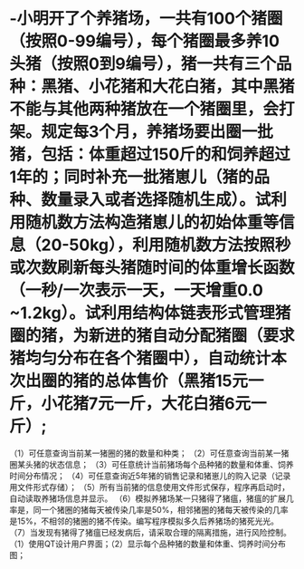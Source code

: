 # -小明开了个养猪场，一共有100个猪圈（按照0-99编号），每个猪圈最多养10头猪（按照0到9编号），猪一共有三个品种：黑猪、小花猪和大花白猪，其中黑猪不能与其他两种猪放在一个猪圈里，会打架。规定每3个月，养猪场要出圈一批猪，包括：体重超过150斤的和饲养超过1年的；同时补充一批猪崽儿（猪的品种、数量录入或者选择随机生成）。试利用随机数方法构造猪崽儿的初始体重等信息（20-50kg），利用随机数方法按照秒或次数刷新每头猪随时间的体重增长函数（一秒/一次表示一天，一天增重0.0 ~1.2kg）。试利用结构体链表形式管理猪圈的猪，为新进的猪自动分配猪圈（要求猪均匀分布在各个猪圈中），自动统计本次出圈的猪的总体售价（黑猪15元一斤，小花猪7元一斤，大花白猪6元一斤）;
（1）可任意查询当前某一猪圈的猪的数量和种类；
（2）可任意查询当前某一猪圈某头猪的状态信息；
（3）可任意统计当前猪场每个品种猪的数量和体重、饲养时间分布情况；
（4）可任意查询近5年猪的销售记录和猪崽儿的购入记录（记录用文件形式存储）；
（5）所有当前猪的信息使用文件形式保存，程序再启动时，自动读取养猪场信息并显示。
（6）模拟养猪场某一只猪得了猪瘟，猪瘟的扩展几率是，同一个猪圈的猪每天被传染几率是50%，相邻猪圈的猪每天被传染的几率是15%，不相邻的猪圈的猪不传染。编写程序模拟多久后养猪场的猪死光光。
（7）当发现有猪得了猪瘟已经发病后，请采取合理的隔离措施，进行风险控制。
（1）使用QT设计用户界面；（2）显示每个品种猪的数量和体重、饲养时间分布图；
